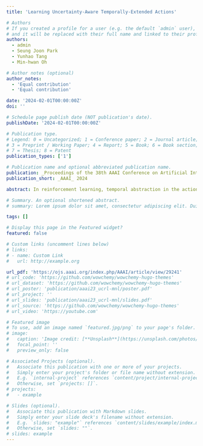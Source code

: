 ```yaml
---
title: 'Learning Uncertainty-Aware Temporally-Extended Actions'

# Authors
# If you created a profile for a user (e.g. the default `admin` user), write the username (folder name) here
# and it will be replaced with their full name and linked to their profile.
authors:
  - admin
  - Seung Joon Park
  - Yunhao Tang
  - Min-hwan Oh

# Author notes (optional)
author_notes:
  - 'Equal contribution'
  - 'Equal contribution'

date: '2024-02-01T00:00:00Z'
doi: ''

# Schedule page publish date (NOT publication's date).
publishDate: '2024-02-01T00:00:00Z'

# Publication type.
# Legend: 0 = Uncategorized; 1 = Conference paper; 2 = Journal article;
# 3 = Preprint / Working Paper; 4 = Report; 5 = Book; 6 = Book section;
# 7 = Thesis; 8 = Patent
publication_types: ['1']

# Publication name and optional abbreviated publication name.
publication: _Proceedings of the 38th AAAI Conference on Artificial Intelligence_ (__AAAI__), 2024
publication_short: _AAAI_ 2024 

abstract: In reinforcement learning, temporal abstraction in the action space, exemplified by action repetition, is a technique to facilitate policy learning through extended actions. However, a primary limitation in previous studies of action repetition is its potential to degrade performance, particularly when sub-optimal actions are repeated. This issue often negates the advantages of action repetition. To address this, we propose a novel algorithm named Uncertainty-aware Temporal Extension ($\texttt{UTE}$). $\texttt{UTE}$ employs ensemble methods to accurately measure uncertainty during action extension. This feature allows policies to strategically choose between emphasizing exploration or adopting an uncertainty-averse approach, tailored to their specific needs. We demonstrate the effectiveness of $\texttt{UTE}$ through experiments in Gridworld and Atari 2600 environments. Our findings show that $\texttt{UTE}$ outperforms existing action repetition algorithms, effectively mitigating their inherent limitations and significantly enhancing policy learning efficiency.

# Summary. An optional shortened abstract.
# summary: Lorem ipsum dolor sit amet, consectetur adipiscing elit. Duis posuere tellus ac convallis placerat. Proin tincidunt magna sed ex sollicitudin condimentum.

tags: []

# Display this page in the Featured widget?
featured: false

# Custom links (uncomment lines below)
# links:
# - name: Custom Link
#   url: http://example.org

url_pdf: 'https://ojs.aaai.org/index.php/AAAI/article/view/29241'
# url_code: 'https://github.com/wowchemy/wowchemy-hugo-themes'
# url_dataset: 'https://github.com/wowchemy/wowchemy-hugo-themes'
# url_poster: 'publication/aaai23_ucrl-mnl/poster.pdf'
# url_project: ''
# url_slides: 'publication/aaai23_ucrl-mnl/slides.pdf'
# url_source: 'https://github.com/wowchemy/wowchemy-hugo-themes'
# url_video: 'https://youtube.com'

# Featured image
# To use, add an image named `featured.jpg/png` to your page's folder.
# image:
#   caption: 'Image credit: [**Unsplash**](https://unsplash.com/photos/pLCdAaMFLTE)'
#   focal_point: ''
#   preview_only: false

# Associated Projects (optional).
#   Associate this publication with one or more of your projects.
#   Simply enter your project's folder or file name without extension.
#   E.g. `internal-project` references `content/project/internal-project/index.md`.
#   Otherwise, set `projects: []`.
# projects:
#   - example

# Slides (optional).
#   Associate this publication with Markdown slides.
#   Simply enter your slide deck's filename without extension.
#   E.g. `slides: "example"` references `content/slides/example/index.md`.
#   Otherwise, set `slides: ""`.
# slides: example
---
```


<!-- {{% callout note %}}
Click the _Cite_ button above to demo the feature to enable visitors to import publication metadata into their reference management software.
{{% /callout %}}

{{% callout note %}}
Create your slides in Markdown - click the _Slides_ button to check out the example.
{{% /callout %}} -->

<!-- Supplementary notes can be added here, including [code, math, and images](https://wowchemy.com/docs/writing-markdown-latex/). -->
